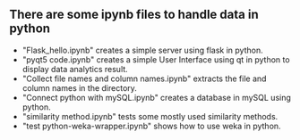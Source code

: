 ## There are some ipynb files to handle data in python ##

* "Flask_hello.ipynb" creates a simple server using flask in python.
* "pyqt5 code.ipynb" creates a simple User Interface using qt in python to display data analytics result.
* "Collect file names and column names.ipynb" extracts the file and column names in the directory.
* "Connect python with mySQL.ipynb" creates a database in mySQL using python.
* "similarity method.ipynb" tests some mostly used similarity methods.
* "test python-weka-wrapper.ipynb" shows how to use weka in python.
